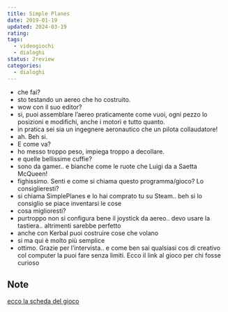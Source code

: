 ```yaml
---
title: Simple Planes
date: 2019-01-19
updated: 2024-03-19
rating: 
tags:
  - videogiochi
  - dialoghi
status: 2review
categories:
  - dialoghi
---
```


- che fai?
- sto testando un aereo che ho costruito.
- wow con il suo editor?
- si, puoi assemblare l’aereo praticamente come vuoi, ogni pezzo lo posizioni e modifichi, anche i motori e tutto quanto.
- in pratica sei sia un ingegnere aeronautico che un pilota collaudatore!
- ah. Beh si.
- E come va?
- ho messo troppo peso, impiega troppo a decollare.
- e quelle bellissime cuffie?
- sono da gamer.. e bianche come le ruote che Luigi da a Saetta McQueen!
- fighissimo. Senti e come si chiama questo programma/gioco? Lo consiglieresti?
- si chiama SimplePlanes e lo hai comprato tu su Steam.. beh si lo consiglio se piace inventarsi le cose
- cosa miglioresti?
- purtroppo non si configura bene il joystick da aereo.. devo usare la tastiera.. altrimenti sarebbe perfetto
- anche con Kerbal puoi costruire cose che volano
- si ma qui è molto più semplice
- ottimo. Grazie per l’intervista.. e come ben sai qualsiasi cos di creativo col computer la puoi fare senza limiti. Ecco il link al gioco per chi fosse curioso

## Note
[ecco la scheda del gioco](../../played/videogame/simple-planes.md)
